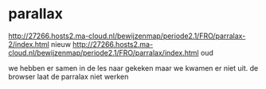 # parallax 

http://27266.hosts2.ma-cloud.nl/bewijzenmap/periode2.1/FRO/parralax-2/index.html nieuw
http://27266.hosts2.ma-cloud.nl/bewijzenmap/periode2.1/FRO/parralax/index.html oud

we hebben er samen in de les naar gekeken maar we kwamen er niet uit. de browser laat de parralax niet werken
